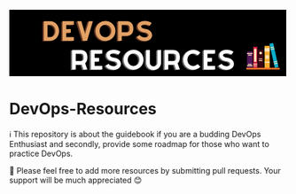 ![Image with DevOps Resources written](/images/devops_resources.png)
# DevOps-Resources
ℹ️  This repository is about the guidebook if you are a budding DevOps Enthusiast and secondly, provide some roadmap for those who want to practice DevOps.

📝  Please feel free to add more resources by submitting pull requests. Your support will be much appreciated 😊
